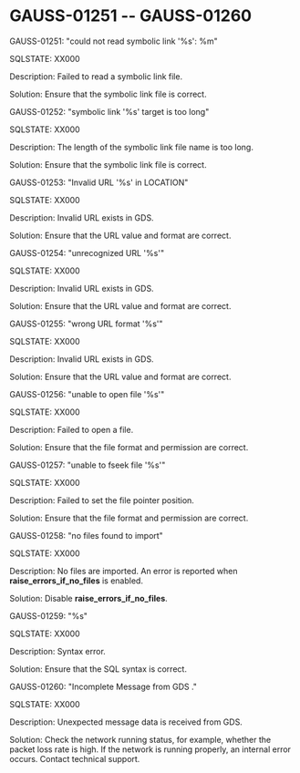 # GAUSS-01251 -- GAUSS-01260<a name="EN-US_TOPIC_0302073483"></a>

GAUSS-01251: "could not read symbolic link '%s': %m"

SQLSTATE: XX000

Description: Failed to read a symbolic link file.

Solution: Ensure that the symbolic link file is correct.

GAUSS-01252: "symbolic link '%s' target is too long"

SQLSTATE: XX000

Description: The length of the symbolic link file name is too long.

Solution: Ensure that the symbolic link file is correct.

GAUSS-01253: "Invalid URL '%s' in LOCATION"

SQLSTATE: XX000

Description: Invalid URL exists in GDS.

Solution: Ensure that the URL value and format are correct.

GAUSS-01254: "unrecognized URL '%s'"

SQLSTATE: XX000

Description: Invalid URL exists in GDS.

Solution: Ensure that the URL value and format are correct.

GAUSS-01255: "wrong URL format '%s'"

SQLSTATE: XX000

Description: Invalid URL exists in GDS.

Solution: Ensure that the URL value and format are correct.

GAUSS-01256: "unable to open file '%s'"

SQLSTATE: XX000

Description: Failed to open a file.

Solution: Ensure that the file format and permission are correct.

GAUSS-01257: "unable to fseek file '%s'"

SQLSTATE: XX000

Description: Failed to set the file pointer position.

Solution: Ensure that the file format and permission are correct.

GAUSS-01258: "no files found to import"

SQLSTATE: XX000

Description: No files are imported. An error is reported when  **raise\_errors\_if\_no\_files**  is enabled.

Solution: Disable  **raise\_errors\_if\_no\_files**.

GAUSS-01259: "%s"

SQLSTATE: XX000

Description: Syntax error.

Solution: Ensure that the SQL syntax is correct.

GAUSS-01260: "Incomplete Message from GDS ."

SQLSTATE: XX000

Description: Unexpected message data is received from GDS.

Solution: Check the network running status, for example, whether the packet loss rate is high. If the network is running properly, an internal error occurs. Contact technical support.


